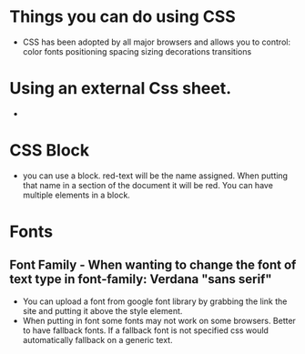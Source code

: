 # Things you can do using CSS

- CSS has been adopted by all major browsers and allows you to control:
    color
    fonts
    positioning
    spacing
    sizing
    decorations
    transitions

# Using an external Css sheet.
- <link rel="stylesheet" href="./color-style.css">

# CSS Block
- you can use a block. red-text will be the name assigned. When putting that name in a section of the document it will be red. You can have multiple elements in a block. 
<style>
    .red-text {
        color: red;
        font-size: 30px;
    }
<h2 class="red-text">Cat text</h2>   

</style>

# Fonts
## Font Family - When wanting to change the font of text type in font-family: Verdana "sans serif" 
 - You can upload a font from google font library by grabbing the link the site and putting it above the style element. 
 - When putting in font some fonts may not work on some browsers. Better to have fallback fonts. If a fallback font is not specified css would automatically fallback on a generic text. 
